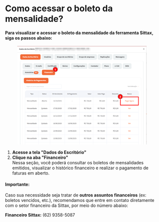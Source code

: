 # Como acessar o boleto da mensalidade?

#### Para visualizar e acessar o boleto da mensalidade da ferramenta Sittax, siga os passos abaixo:

<figure><img src="../.gitbook/assets/image.png" alt=""><figcaption></figcaption></figure>

1. **Acesse a tela "Dados do Escritório"**
2. **Clique na aba "Financeiro"**\
   Nessa seção, você poderá consultar os boletos de mensalidades emitidos, visualizar o histórico financeiro e realizar o pagamento de faturas em aberto.

#### **Importante:**

Caso sua necessidade seja tratar de **outros assuntos financeiros** (ex: boletos vencidos, etc.), recomendamos que entre em contato diretamente com o setor financeiro da Sittax, por meio do número abaixo:

**Financeiro Sittax:** (62) 9358-5087
